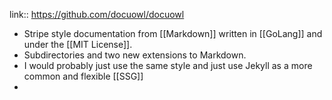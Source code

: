 link:: https://github.com/docuowl/docuowl

- Stripe style documentation from [[Markdown]] written in [[GoLang]] and under the [[MIT License]].
- Subdirectories and two new extensions to Markdown.
- I would probably just use the same style and just use Jekyll as a more common and flexible [[SSG]]
-
